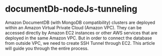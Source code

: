# documentDb-nodeJs-tunneling
Amazon DocumentDB (with MongoDB compatibility) clusters are deployed within an Amazon Virtual Private Cloud (Amazon VPC). They can be accessed directly by Amazon EC2 instances or other AWS services that are deployed in the same Amazon VPC. But in order to connect the database from outside VPC, we need to create SSH Tunnel through EC2. This article will guide you through the entire process.

